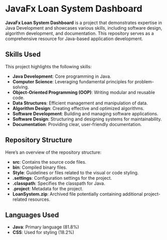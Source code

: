 # JavaFx Loan System Dashboard

**JavaFx Loan System Dashboard** is a project that demonstrates expertise in Java Development and showcases various skills, including software design, algorithm development, and documentation. This repository serves as a comprehensive resource for Java-based application development.

## Skills Used

This project highlights the following skills:
- **Java Development**: Core programming in Java.
- **Computer Science**: Leveraging fundamental principles for problem-solving.
- **Object-Oriented Programming (OOP)**: Writing modular and reusable code.
- **Data Structures**: Efficient management and manipulation of data.
- **Algorithm Design**: Creating effective and optimized algorithms.
- **Software Development**: Building and managing software applications.
- **Software Design**: Structuring and designing systems for maintainability.
- **Documentation**: Providing clear, user-friendly documentation.

## Repository Structure

Here’s an overview of the repository structure:
- **src**: Contains the source code files.
- **bin**: Compiled binary files.
- **Style**: Guidelines or files related to the visual or code styling.
- **.settings**: Configuration settings for the project.
- **.classpath**: Specifies the classpath for Java.
- **.project**: Metadata for the project.
- **LoanSystem.zip**: Archived file potentially containing additional project-related resources.

## Languages Used

- **Java**: Primary language (81.8%)
- **CSS**: Used for styling (18.2%)

